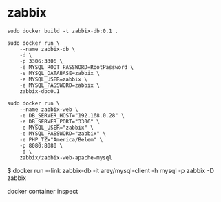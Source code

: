 # zabbix

```
sudo docker build -t zabbix-db:0.1 .

sudo docker run \
    --name zabbix-db \
    -d \
    -p 3306:3306 \
    -e MYSQL_ROOT_PASSWORD=RootPassword \
    -e MYSQL_DATABASE=zabbix \
    -e MYSQL_USER=zabbix \
    -e MYSQL_PASSWORD=zabbix \
    zabbix-db:0.1

sudo docker run \
    --name zabbix-web \
    -e DB_SERVER_HOST="192.168.0.28" \
    -e DB_SERVER_PORT="3306" \
    -e MYSQL_USER="zabbix" \
    -e MYSQL_PASSWORD="zabbix" \
    -e PHP_TZ="America/Belem" \
    -p 8080:8080 \
    -d \
    zabbix/zabbix-web-apache-mysql

```


$ docker run --link zabbix-db -it arey/mysql-client -h mysql -p zabbix -D zabbix


docker container inspect